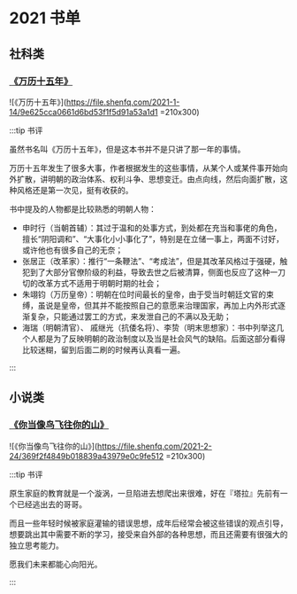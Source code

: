 # 2021 书单

<script>
const socialSciences = [
  {
    name: "5",
    children: [
      {
        name: "万历十五年"
      }
    ]
  } 
];
const biography = [];
const novel = [
  {
    name: "5",
    children: [
      {
        name: "你当像鸟飞往你的山"
      }
    ]
  }
];
const books = [
  {
    name: "社科",
    children: socialSciences
  },
  // {
  //   name: "传记",
  //   children: biography
  // },
  {
    name: "小说",
    children: novel
  }
]
export default {
  data() {
    return {
      books
    }
  }
}
</script>
<e-chart :books="books" />

## 社科类

### [《万历十五年》](https://book.douban.com/subject/26418524/)

![《万历十五年》](https://file.shenfq.com/2021-1-14/9e625cca0661d6bd53f1f5d91a53a1d1 =210x300)

:::tip 书评

虽然书名叫《万历十五年》，但是这本书并不是只讲了那一年的事情。

万历十五年发生了很多大事，作者根据发生的这些事情，从某个人或某件事开始向外扩散，讲明朝的政治体系、权利斗争、思想变迁。由点向线，然后向面扩散，这种风格还是第一次见，挺有收获的。

书中提及的人物都是比较熟悉的明朝人物：
- 申时行（当朝首辅）：其过于温和的处事方式，到处都在充当和事佬的角色，擅长“阴阳调和”、“大事化小小事化了”，特别是在立储一事上，两面不讨好，或许他也有很多自己的无奈；
- 张居正（改革家）：推行“一条鞭法”、“考成法”，但是其改革风格过于强硬，触犯到了大部分官僚阶级的利益，导致去世之后被清算，侧面也反应了这种一刀切的改革方式不适用于明朝时期的社会；
- 朱翊钧（万历皇帝）：明朝在位时间最长的皇帝，由于受当时朝廷文官的束缚，虽说是皇帝，但其并不能按照自己的意愿来治理国家，再加上内外形式逐渐复杂，只能通过罢工的方式，来发泄自己的不满以及无助；
- 海瑞（明朝清官）、 戚继光（抗倭名将）、李贽（明末思想家）：书中列举这几个人都是为了反映明朝的政治制度以及当是社会风气的缺陷。后面这部分看得比较迷糊，留到后面二刷的时候再认真看一遍。

:::

## 小说类

### [《你当像鸟飞往你的山》](https://book.douban.com/subject/33440205/)

![《你当像鸟飞往你的山》](https://file.shenfq.com/2021-2-24/369f2f4849b018839a43979e0c9fe512 =210x300)

:::tip 书评

原生家庭的教育就是一个漩涡，一旦陷进去想爬出来很难，好在『塔拉』先前有一个已经逃出去的哥哥。

而且一些年轻时候被家庭灌输的错误思想，成年后经常会被这些错误的观点引导，想要跳出其中需要不断的学习，接受来自外部的各种思想，而且还需要有很强大的独立思考能力。

愿我们未来都能心向阳光。

:::